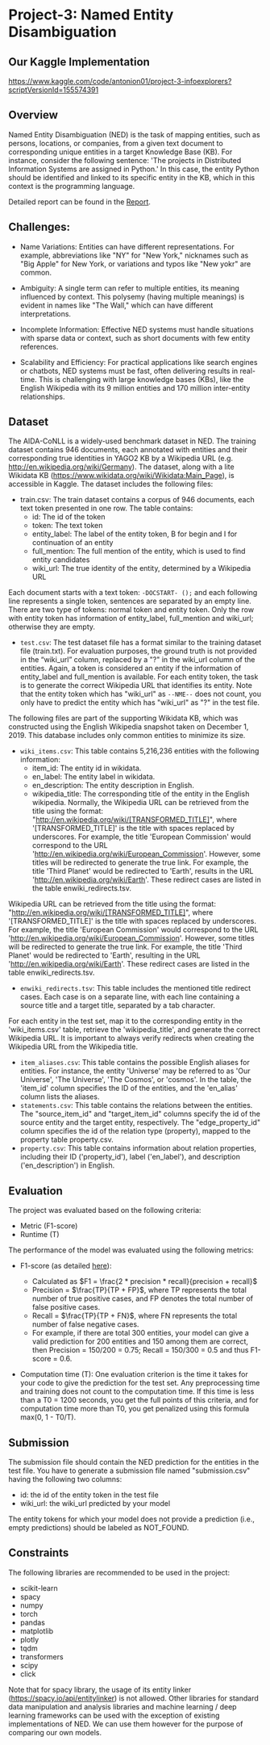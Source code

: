 # Project-3: Named Entity Disambiguation

## Our Kaggle Implementation
https://www.kaggle.com/code/antonion01/project-3-infoexplorers?scriptVersionId=155574391

## Overview

Named Entity Disambiguation (NED) is the task of mapping entities, such as persons, locations, or companies, from a given text document to corresponding unique entities in a target Knowledge Base (KB).
For instance, consider the following sentence:
'The projects in Distributed Information Systems are assigned in Python.'
In this case, the entity Python should be identified and linked to its specific entity in the KB, which in this context is the programming language.

Detailed report can be found in the [Report](./Report.pdf).

## Challenges:

- Name Variations: Entities can have different representations. For example, abbreviations like "NY" for "New York," nicknames such as "Big Apple" for New York, or variations and typos like "New yokr" are common.

- Ambiguity: A single term can refer to multiple entities, its meaning influenced by context. This polysemy (having multiple meanings) is evident in names like "The Wall," which can have different interpretations.

- Incomplete Information: Effective NED systems must handle situations with sparse data or context, such as short documents with few entity references.

- Scalability and Efficiency: For practical applications like search engines or chatbots, NED systems must be fast, often delivering results in real-time. This is challenging with large knowledge bases (KBs), like the English Wikipedia with its 9 million entities and 170 million inter-entity relationships.

## Dataset

The AIDA-CoNLL is a widely-used benchmark dataset in NED. The training dataset contains 946 documents, each annotated with entities and their corresponding true identities in YAGO2 KB by a Wikipedia URL (e.g. http://en.wikipedia.org/wiki/Germany). The dataset, along with a lite Wikidata KB (https://www.wikidata.org/wiki/Wikidata:Main_Page), is accessible in Kaggle. The dataset includes the following files:

- train.csv: The train dataset contains a corpus of 946 documents, each text token presented in one row. The table contains:
  + id: The id of the token
  + token: The text token
  + entity_label: The label of the entity token, B for begin and I for continuation of an entity
  + full_mention: The full mention of the entity, which is used to find entity candidates
  + wiki_url: The true identity of the entity, determined by a Wikipedia URL

Each document starts with a text token: `-DOCSTART- ();` and each following line represents a single token, sentences are separated by an empty line. There are two type of tokens: normal token and entity token. Only the row with entity token has information of entity_label, full_mention and wiki_url; otherwise they are empty.

- `test.csv`: The test dataset file has a format similar to the training dataset file (train.txt). For evaluation purposes, the ground truth is not provided in the “wiki_url” column, replaced by a "?" in the wiki_url column of the entities. Again, a token is considered an entity if the information of entity_label and full_mention is available. For each entity token, the task is to generate the correct Wikipedia URL that identifies its entity. Note that the entity token which has "wiki_url" as `--NME--` does not count, you only have to predict the entity which has "wiki_url" as "?" in the test file.

The following files are part of the supporting Wikidata KB, which was constructed using the English Wikipedia snapshot taken on December 1, 2019. This database includes only common entities to minimize its size.

- `wiki_items.csv`: This table contains 5,216,236 entities with the following information:
  - item_id: The entity id in wikidata.
  - en_label: The entity label in wikidata.
  - en_description: The entity description in English.
  - wikipedia_title: The corresponding title of the entity in the English wikipedia. Normally, the Wikipedia URL can be retrieved from the title using the format: "http://en.wikipedia.org/wiki/[TRANSFORMED_TITLE]", where '[TRANSFORMED_TITLE]' is the title with spaces replaced by underscores. For example, the title 'European Commission' would correspond to the URL 'http://en.wikipedia.org/wiki/European_Commission'. However, some titles will be redirected to generate the true link. For example, the title 'Third Planet' would be redirected to 'Earth', results in the URL 'http://en.wikipedia.org/wiki/Earth'. These redirect cases are listed in the table enwiki_redirects.tsv.

Wikipedia URL can be retrieved from the title using the format: "http://en.wikipedia.org/wiki/[TRANSFORMED_TITLE]", where '[TRANSFORMED_TITLE]' is the title with spaces replaced by underscores. For example, the title 'European Commission' would correspond to the URL 'http://en.wikipedia.org/wiki/European_Commission'. However, some titles will be redirected to generate the true link. For example, the title 'Third Planet' would be redirected to 'Earth', resulting in the URL 'http://en.wikipedia.org/wiki/Earth'. These redirect cases are listed in the table enwiki_redirects.tsv.

- `enwiki_redirects.tsv`: This table includes the mentioned title redirect cases. Each case is on a separate line, with each line containing a source title and a target title, separated by a tab character.

For each entity in the test set, map it to the corresponding entity in the 'wiki_items.csv' table, retrieve the 'wikipedia_title', and generate the correct Wikipedia URL. It is important to always verify redirects when creating the Wikipedia URL from the Wikipedia title.

- `item_aliases.csv`: This table contains the possible English aliases for entities. For instance, the entity 'Universe' may be referred to as 'Our Universe', 'The Universe', 'The Cosmos', or 'cosmos'. In the table, the 'item_id' column specifies the ID of the entities, and the 'en_alias' column lists the aliases.
- `statements.csv`: This table contains the relations between the entities. The "source_item_id" and "target_item_id" columns specify the id of the source entity and the target entity, respectively. The "edge_property_id" column specifies the id of the relation type (property), mapped to the property table property.csv.
- `property.csv`: This table contains information about relation properties, including their ID ('property_id'), label ('en_label'), and description ('en_description') in English.

## Evaluation

The project was evaluated based on the following criteria:

- Metric (F1-score)
- Runtime (T)

The performance of the model was evaluated using the following metrics: 
- F1-score (as detailed [here](https://en.wikipedia.org/wiki/Precision_and_recall)):
  - Calculated as $F1 = \frac{2 * precision * recall}{precision + recall}$
  - Precision = $\frac{TP}{TP + FP}$, where TP represents the total number of true positive cases, and FP denotes the total number of false positive cases.
  - Recall = $\frac{TP}{TP + FN}$, where FN represents the total number of false negative cases.
  - For example, if there are total 300 entities, your model can give a valid prediction for 200 entities and 150 among them are correct, then Precision = 150/200 = 0.75; Recall = 150/300 = 0.5 and thus F1-score = 0.6.

- Computation time (T): One evaluation criterion is the time it takes for your code to give the prediction for the test set. Any preprocessing time and training does not count to the computation time. If this time is less than a T0 = 1200 seconds, you get the full points of this criteria, and for computation time more than T0, you get penalized using this formula max(0, 1 - T0/T).

## Submission

The submission file should contain the NED prediction for the entities in the test file. You have to generate a submission file named "submission.csv" having the following two columns:
- id: the id of the entity token in the test file
- wiki_url: the wiki_url predicted by your model

The entity tokens for which your model does not provide a prediction (i.e., empty predictions) should be labeled as NOT_FOUND.

## Constraints

The following libraries are recommended to be used in the project:
- scikit-learn
- spacy
- numpy
- torch
- pandas
- matplotlib
- plotly
- tqdm
- transformers
- scipy
- click

Note that for spacy library, the usage of its entity linker (https://spacy.io/api/entitylinker) is not allowed. 
Other libraries for standard data manipulation and analysis libraries and machine learning / deep learning frameworks can be used with the exception of existing implementations of NED. We can use them however for the purpose of comparing our own models.
